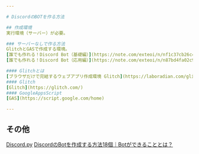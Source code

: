 ```yaml
---

# DiscordのBOTを作る方法

## 作成環境
実行環境（サーバー）が必要。

### サーバーなしで作る方法
GlitchとGASで作成する環境。
[誰でも作れる！Discord Bot（基礎編）](https://note.com/exteoi/n/nf1c37cb26c41)
[誰でも作れる！Discord Bot（応用編）](https://note.com/exteoi/n/n87bd4fa02c95)

#### Glitchとは
[ブラウザだけで完結するウェブアプリ作成環境 Glitch](https://laboradian.com/glitch/)
#### Glitch
[Glitch](https://glitch.com/)
#### GoogleAppsScript
[GAS](https://script.google.com/home)

---
```


## その他
[Discord.py](https://discordpy.readthedocs.io/ja/latest/api.html)
[DiscordのBotを作成する方法18個｜Botができることとは？](https://www.fenet.jp/infla/column/technology/discord%E3%81%AEbot%E3%82%92%E4%BD%9C%E6%88%90%E3%81%99%E3%82%8B%E6%96%B9%E6%B3%9518%E5%80%8B%EF%BD%9Cbot%E3%81%8C%E3%81%A7%E3%81%8D%E3%82%8B%E3%81%93%E3%81%A8%E3%81%A8%E3%81%AF%EF%BC%9F/)



